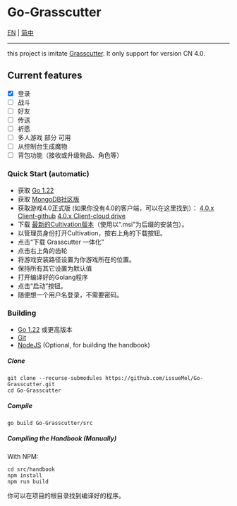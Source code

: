# Go-Grasscutter

[EN](../README.md) | [简中](README_zh-CN.md)
****
this project is imitate [Grasscutter](https://github.com/Grasscutters/Grasscutter).
It only support for version CN 4.0.

## Current features

- [x] 登录
- [ ] 战斗
- [ ] 好友
- [ ] 传送
- [ ] 祈愿
- [ ] 多人游戏 部分 可用
- [ ] 从控制台生成魔物
- [ ] 背包功能（接收或升级物品、角色等）

### Quick Start (automatic)

- 获取 [Go 1.22](https://go.dev/dl/)
- 获取 [MongoDB社区版](https://www.mongodb.com/try/download/community)
- 获取游戏4.0正式版 (如果你没有4.0的客户端，可以在这里找到）：
  [4.0.x Client-github](https://github.com/JRSKelvin/GenshinRepository/blob/main/Version%204.0.0.md)
  [4.0.x Client-cloud drive](https://www.123pan.com/s/HoqUVv-U7SBA.html)
- 下载 [最新的Cultivation版本](https://github.com/Grasscutters/Cultivation/releases/latest)（使用以“.msi”为后缀的安装包）。
- 以管理员身份打开Cultivation，按右上角的下载按钮。
- 点击“下载 Grasscutter 一体化”
- 点击右上角的齿轮
- 将游戏安装路径设置为你游戏所在的位置。
- 保持所有其它设置为默认值
- 打开编译好的Golang程序
- 点击“启动”按钮。
- 随便想一个用户名登录，不需要密码。

### Building

- [Go 1.22](https://go.dev/dl/) 或更高版本
- [Git](https://git-scm.com/downloads)
- [NodeJS](https://nodejs.org/en/download) (Optional, for building the handbook)

##### Clone

```shell
git clone --recurse-submodules https://github.com/issueMel/Go-Grasscutter.git
cd Go-Grasscutter
```

##### Compile

```shell
go build Go-Grasscutter/src
```

##### Compiling the Handbook (Manually)

With NPM:

```shell
cd src/handbook
npm install
npm run build
```

你可以在项目的根目录找到编译好的程序。